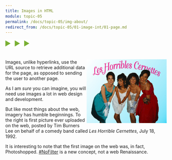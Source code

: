 ```yaml
---
title: Images in HTML
module: topic-05
permalink: /docs/topic-05/img-about/
redirect_from: /docs/topic-05/01-image-int/01-page.md
---
```


<img src="./../../../img/arrow-divider.svg" style="width: 75px; border: none; margin: 0px 0 20px 0" />

<div class="container-row">
  <img src="../img/les-horrible-cernettes.jpg" alt="Four women dressed in 1980's formalwear" title="Les Horrible Cernettes" style="float: right; width: 250px; margin-top: 0;" />

  <p>Images, unlike hyperlinks, use the URL source to retrieve additional data for the page, as opposed to sending the user to another page.</p>

  <p>As I am <em>sure</em> you can imagine, you will need use images a lot in web design and development.</p>

  <p>But like most things about the web, imagery has humble beginnings. To the right is first picture ever uploaded on the web, posted by Tim Burners Lee on behalf of a comedy band called <cite>Les Horrible Cernettes</cite>, July 18, 1992.</p>

  <p>It is interesting to note that the first image on the web was, in fact, Photoshopped. <a href="https://www.tagsforlikes.com/TagGlossary/nofilter.html" targe="_blank">#NoFilter</a> is a new concept, not a web Renaissance.</p>
</div>
